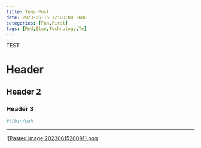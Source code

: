 ```yaml
---
title: Temp Post
date: 2023-06-15 12:00:00 -600
categories: [Fun,First]
tags: [Red,Blue,Technology,Te]
---
```

TEST
# Header

## Header 2

### Header 3

```bash
#!/bin/bah
```





---
![[Pasted image 20230615200911.png](media/Pasted%20image%2020230615200911.png)